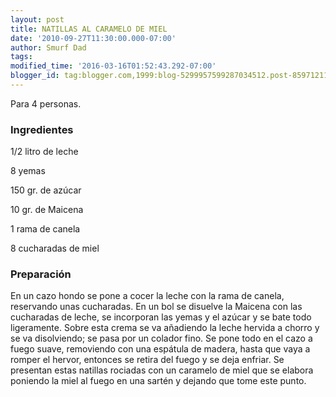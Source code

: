 ```yaml
---
layout: post
title: NATILLAS AL CARAMELO DE MIEL
date: '2010-09-27T11:30:00.000-07:00'
author: Smurf Dad
tags: 
modified_time: '2016-03-16T01:52:43.292-07:00'
blogger_id: tag:blogger.com,1999:blog-5299957599287034512.post-8597121188628628977
---
```


Para 4 personas.

<h3>Ingredientes</h3>

1/2 litro de leche

8 yemas

150 gr. de azúcar

10 gr. de Maicena

1 rama de canela

8 cucharadas de miel

<h3>Preparación</h3>

En un cazo hondo se pone a cocer la leche con la rama de canela, reservando unas cucharadas. En un bol se disuelve la Maicena con las cucharadas de leche, se incorporan las yemas y el azúcar y se bate todo ligeramente. Sobre esta crema se va añadiendo la leche hervida a chorro y se va disolviendo; se pasa por un colador fino. Se pone todo en el cazo a fuego suave, removiendo con una espátula de madera, hasta que vaya a romper el hervor, entonces se retira del fuego y se deja enfriar. Se presentan estas natillas rociadas con un caramelo de miel que se elabora poniendo la miel al fuego en una sartén y dejando que tome este punto.

